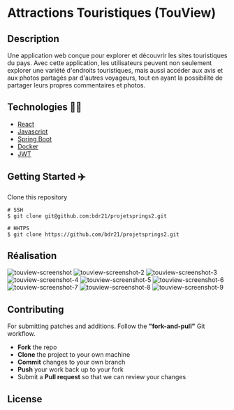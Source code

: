 # Attractions Touristiques (TouView)

## Description

Une application web conçue pour explorer et découvrir les sites touristiques du pays. Avec cette application, les utilisateurs peuvent non seulement explorer une variété d'endroits touristiques, mais aussi accéder aux avis et aux photos partagés par d'autres voyageurs, tout en ayant la possibilité de partager leurs propres commentaires et photos.

## Technologies :man_technologist:

- [React](https://react.dev/)
- [Javascript](https://www.javascript.com/)
- [Spring Boot](https://spring.io/projects/spring-boot)
- [Docker](https://www.docker.com/)
- [JWT](https://jwt.io/)

## Getting Started :airplane:

Clone this repository

```shell
# SSH
$ git clone git@github.com:bdr21/projetsprings2.git

# HHTPS
$ git clone https://github.com/bdr21/projetsprings2.git
```

## Réalisation

<p style=display: flex; flex-direction: column>
    <img src="https://imageupload.io/ib/PFzItZWPgwrcDqb_1694965342.png" alt="touview-screenshot"/>
    <img src="https://imageupload.io/ib/pnjE2jOZw2TMRnX_1694965154.png" alt="touview-screenshot-2"/>
    <img src="https://imageupload.io/ib/GDnJY7Br9o9D0RM_1694965169.png" alt="touview-screenshot-3"/>
    <img src="https://imageupload.io/ib/F3soioEWetQv9nM_1694965168.png" alt="touview-screenshot-4"/>
    <img src="https://imageupload.io/ib/e1ByFvnCO2Z4j8x_1694965127.png" alt="touview-screenshot-5"/>
    <img src="https://imageupload.io/ib/X027IIJ5wZp4LL3_1694965129.png" alt="touview-screenshot-6"/>
    <img src="https://imageupload.io/ib/7Z7NsW1pmpL88HK_1694965342.png" alt="touview-screenshot-7"/>
    <img src="https://imageupload.io/ib/cmku6mely9wJzGd_1694965339.png" alt="touview-screenshot-8"/>
    <img src="https://imageupload.io/ib/g69nwQcGB7Mnbd8_1694965342.png" alt="touview-screenshot-9"/>
</p>

## Contributing

For submitting patches and additions. Follow the **"fork-and-pull"** Git workflow.

- **Fork** the repo
- **Clone** the project to your own machine
- **Commit** changes to your own branch
- **Push** your work back up to your fork
- Submit a **Pull request** so that we can review your changes

## License
